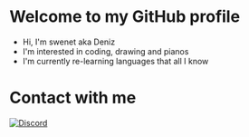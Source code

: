 # Welcome to my GitHub profile
- Hi, I'm swenet aka Deniz
- I'm interested in coding, drawing and pianos
- I'm currently re-learning languages that all I know

# Contact with me
[![Discord](https://img.shields.io/badge/Discord-%237289DA.svg?logo=discord&logoColor=white)](https://discord.com/users/735489537643380796) 

